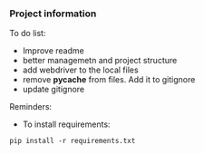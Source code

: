 ### Project information

To do list:
- Improve readme
- better managemetn and project structure
- add webdriver to the local files
- remove __pycache__ from files. Add it to gitignore
- update gitignore

Reminders: 
- To install requirements: 
```
pip install -r requirements.txt
```